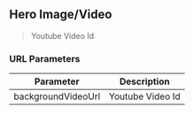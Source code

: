 ## Hero Image/Video
> Youtube Video Id

### URL Parameters
Parameter | Description
--------- | -----------
backgroundVideoUrl | Youtube Video Id
